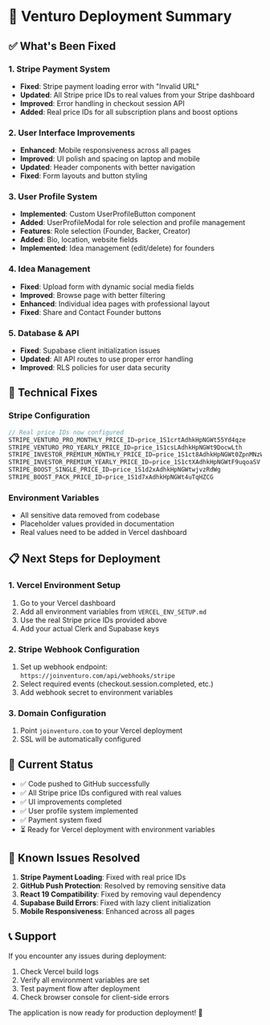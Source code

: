 # 🚀 Venturo Deployment Summary

## ✅ What's Been Fixed

### 1. Stripe Payment System
- **Fixed**: Stripe payment loading error with "Invalid URL" 
- **Updated**: All Stripe price IDs to real values from your Stripe dashboard
- **Improved**: Error handling in checkout session API
- **Added**: Real price IDs for all subscription plans and boost options

### 2. User Interface Improvements
- **Enhanced**: Mobile responsiveness across all pages
- **Improved**: UI polish and spacing on laptop and mobile
- **Updated**: Header components with better navigation
- **Fixed**: Form layouts and button styling

### 3. User Profile System
- **Implemented**: Custom UserProfileButton component
- **Added**: UserProfileModal for role selection and profile management
- **Features**: Role selection (Founder, Backer, Creator)
- **Added**: Bio, location, website fields
- **Implemented**: Idea management (edit/delete) for founders

### 4. Idea Management
- **Fixed**: Upload form with dynamic social media fields
- **Improved**: Browse page with better filtering
- **Enhanced**: Individual idea pages with professional layout
- **Fixed**: Share and Contact Founder buttons

### 5. Database & API
- **Fixed**: Supabase client initialization issues
- **Updated**: All API routes to use proper error handling
- **Improved**: RLS policies for user data security

## 🔧 Technical Fixes

### Stripe Configuration
```typescript
// Real price IDs now configured
STRIPE_VENTURO_PRO_MONTHLY_PRICE_ID=price_1S1crtAdhkHpNGWt55Yd4qze
STRIPE_VENTURO_PRO_YEARLY_PRICE_ID=price_1S1csLAdhkHpNGWt9DocwLth
STRIPE_INVESTOR_PREMIUM_MONTHLY_PRICE_ID=price_1S1ct8AdhkHpNGWt0ZpnMNzW
STRIPE_INVESTOR_PREMIUM_YEARLY_PRICE_ID=price_1S1ctXAdhkHpNGWtF9uqoaSV
STRIPE_BOOST_SINGLE_PRICE_ID=price_1S1d2xAdhkHpNGWtwjvzRdWg
STRIPE_BOOST_PACK_PRICE_ID=price_1S1d7xAdhkHpNGWt4uTqHZCG
```

### Environment Variables
- All sensitive data removed from codebase
- Placeholder values provided in documentation
- Real values need to be added in Vercel dashboard

## 📋 Next Steps for Deployment

### 1. Vercel Environment Setup
1. Go to your Vercel dashboard
2. Add all environment variables from `VERCEL_ENV_SETUP.md`
3. Use the real Stripe price IDs provided above
4. Add your actual Clerk and Supabase keys

### 2. Stripe Webhook Configuration
1. Set up webhook endpoint: `https://joinventuro.com/api/webhooks/stripe`
2. Select required events (checkout.session.completed, etc.)
3. Add webhook secret to environment variables

### 3. Domain Configuration
1. Point `joinventuro.com` to your Vercel deployment
2. SSL will be automatically configured

## 🎯 Current Status

- ✅ Code pushed to GitHub successfully
- ✅ All Stripe price IDs configured with real values
- ✅ UI improvements completed
- ✅ User profile system implemented
- ✅ Payment system fixed
- ⏳ Ready for Vercel deployment with environment variables

## 🐛 Known Issues Resolved

1. **Stripe Payment Loading**: Fixed with real price IDs
2. **GitHub Push Protection**: Resolved by removing sensitive data
3. **React 19 Compatibility**: Fixed by removing vaul dependency
4. **Supabase Build Errors**: Fixed with lazy client initialization
5. **Mobile Responsiveness**: Enhanced across all pages

## 📞 Support

If you encounter any issues during deployment:
1. Check Vercel build logs
2. Verify all environment variables are set
3. Test payment flow after deployment
4. Check browser console for client-side errors

The application is now ready for production deployment! 🎉
